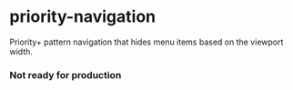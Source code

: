 # priority-navigation
Priority+ pattern navigation that hides menu items based on the viewport width.

### Not ready for production
